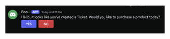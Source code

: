 ![First Message](https://github.com/zf9/Discord-WordPress-BuyBot/blob/main/Screenshot_Start.png?raw=true)
